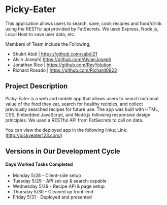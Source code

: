 # Picky-Eater 
This application allows users to search, save, cook recipies and food/drink using the RESTful api provided by FatSecrets. We used Express, Node.js, Local Host to save user data, etc. 

Members of Team Include the Following;
- Shukri Abdi | https://github.com/sabdi21
- Alvin Joseph| https://github.com/AlvianJoseph 
- Jonathan Rice | https://github.com/RevYolution
- Richard Rosado | https://github.com/Richard0923

## Project Description
Picky-Eater is a web and mobile app that allows users to search nutrional value of the food they eat, search for healthy recipies, and collect previously searched recipes for future use.  The app was built with HTML, CSS, Embedded JavaScript, and Node.js following responsive design principles. We used a RESTful API from FatSecrets to call on data.

You can view the deployed app in the following links;
Link: (http://pickyeater123.com/)


## Versions in Our Development Cycle
#### Days Worked         Tasks Completed
- Monday 5/28      -    Client-side setup 
- Tuesday 5/29     -    API set-up & search-capable
- Wednesday 5/29   -    Recipe API & page setup
- Thursday 5/30    -    Cleaned up front-end
- Friday 5/31      -    Deployed and presented
